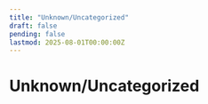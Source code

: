 ```yaml
---
title: "Unknown/Uncategorized"
draft: false
pending: false
lastmod: 2025-08-01T00:00:00Z
---
```


# Unknown/Uncategorized
